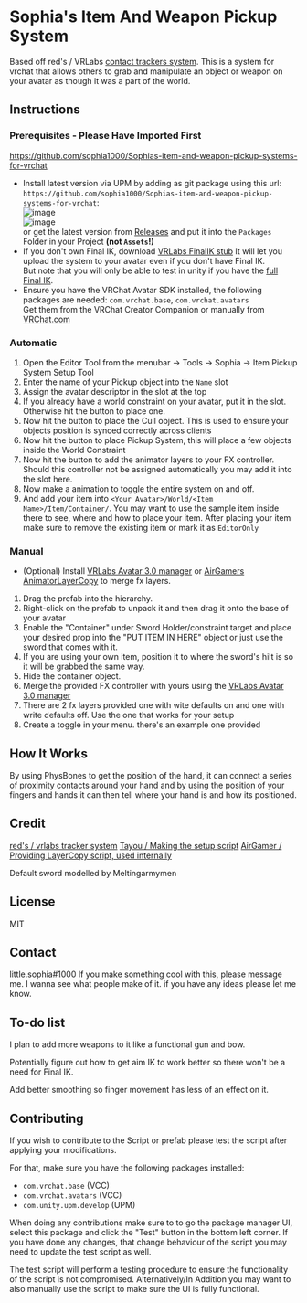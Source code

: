# Sophia's Item And Weapon Pickup System
Based off red's / VRLabs [contact trackers system](https://github.com/VRLabs/Contact-Tracker). This is a system for vrchat that allows others to grab and manipulate an object or weapon on your avatar as though it was a part of the world.

## Instructions
### Prerequisites - Please Have Imported First
https://github.com/sophia1000/Sophias-item-and-weapon-pickup-systems-for-vrchat
- Install latest version via UPM by adding as git package using this url: `https://github.com/sophia1000/Sophias-item-and-weapon-pickup-systems-for-vrchat`:   
![image](https://user-images.githubusercontent.com/31988415/214831214-3d94ed23-c084-47fc-985f-5c9a8e317d35.png)   
![image](https://user-images.githubusercontent.com/31988415/214831368-17da6210-1b59-4df4-a984-69007b6e8a4f.png)   
    or get the latest version from [Releases](https://github.com/sophia1000/Sophias-item-and-weapon-pickup-systems-for-vrchat/releases) and put it into the `Packages` Folder in your Project **(not `Assets`!)**
- If you don't own Final IK, download [VRLabs FinalIK stub](https://github.com/VRLabs/Final-IK-Stub) It will let you upload the system to your avatar even if you don't have Final IK.   
But note that you will only be able to test in unity if you have the [full Final IK](https://assetstore.unity.com/packages/tools/animation/final-ik-14290).
- Ensure you have the VRChat Avatar SDK installed, the following packages are needed: `com.vrchat.base`, `com.vrchat.avatars`   
    Get them from the VRChat Creator Companion or manually from [VRChat.com](https://vrchat.com/home/download)

### Automatic
1. Open the Editor Tool from the menubar -> Tools -> Sophia -> Item Pickup System Setup Tool
2. Enter the name of your Pickup object into the `Name` slot
3. Assign the avatar descriptor in the slot at the top
4. If you already have a world constraint on your avatar, put it in the slot. Otherwise hit the button to place one.
5. Now hit the button to place the Cull object. This is used to ensure your objects position is synced correctly across clients
6. Now hit the button to place Pickup System, this will place a few objects inside the World Constraint
7. Now hit the button to add the animator layers to your FX controller. Should this controller not be assigned automatically you may add it into the slot here.
8. Now make a animation to toggle the entire system on and off.
9. And add your item into `<Your Avatar>/World/<Item Name>/Item/Container/`. You may want to use the sample item inside there to see, where and how to place your item.
    After placing your item make sure to remove the existing item or mark it as `EditorOnly`

### Manual
- (Optional) Install [VRLabs Avatar 3.0 manager](https://github.com/VRLabs/Avatars-3.0-Manager) or [AirGamers AnimatorLayerCopy](https://github.com/TheLastRar/AnimatorLayerCopy) to merge fx layers.

 1. Drag the prefab into the hierarchy.
 2. Right-click on the prefab to unpack it and then drag it onto the base of your avatar
 3. Enable the "Container" under Sword Holder/constraint target and place your desired prop into the "PUT ITEM IN HERE" object or just use the sword that comes with it.
 4. If you are using your own item, position it to where the sword's hilt is so it will be grabbed the same way.
 5. Hide the container object.
 6. Merge the provided FX controller with yours using the [VRLabs Avatar 3.0 manager](https://github.com/VRLabs/Avatars-3.0-Manager)
 7. There are 2 fx layers provided one with wite defaults on and one with write defaults off. Use the one that works for your setup
 8. Create a toggle in your menu. there's an example one provided

## How It Works
By using PhysBones to get the position of the hand, it can connect a series of proximity contacts around your hand and by using the position of your fingers and hands it can then tell where your hand is and how its positioned.

## Credit
[red's / vrlabs tracker system](https://github.com/VRLabs/Contact-Tracker)
[Tayou / Making the setup script](https://github.com/TayouVR)
[AirGamer / Providing LayerCopy script, used internally](https://github.com/TheLastRar/AnimatorLayerCopy)

Default sword modelled by Meltingarmymen

## License
MIT

## Contact
little.sophia#1000
If you make something cool with this, please message me. I wanna see what people make of it. if you have any ideas please let me know.

## To-do list
I plan to add more weapons to it like a functional gun and bow.

Potentially figure out how to get aim IK to work better so there won't be a need for Final IK.

Add better smoothing so finger movement has less of an effect on it.

## Contributing
If you wish to contribute to the Script or prefab please test the script after applying your modifications.

For that, make sure you have the following packages installed:
- `com.vrchat.base` (VCC)
- `com.vrchat.avatars` (VCC)
- `com.unity.upm.develop` (UPM)

When doing any contributions make sure to to go the package manager UI, select this package and click the "Test" button in the bottom left corner.
If you have done any changes, that change behaviour of the script you may need to update the test script as well.

The test script will perform a testing procedure to ensure the functionality of the script is not compromised.
Alternatively/In Addition you may want to also manually use the script to make sure the UI is fully functional.
